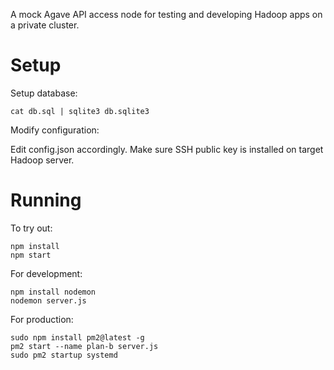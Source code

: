 A mock Agave API access node for testing and developing Hadoop apps on a private cluster.

Setup
=====

Setup database:
```
cat db.sql | sqlite3 db.sqlite3
```

Modify configuration:

Edit config.json accordingly.  Make sure SSH public key is installed on target Hadoop server.

Running
=======
To try out:
```
npm install
npm start
```

For development:
```
npm install nodemon
nodemon server.js
```

For production:
```
sudo npm install pm2@latest -g
pm2 start --name plan-b server.js
sudo pm2 startup systemd
```
